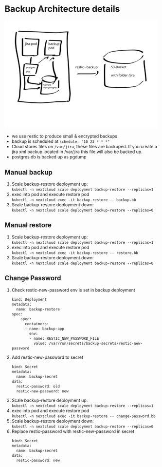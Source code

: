 # Backup Architecture details

![](backup.svg)

* we use restic to produce small & encrypted backups
* backup is scheduled at `schedule: "10 23 * * *"`
* Cloud stores files on `/var/jira`, these files are backuped. If you create a jira xml backup located in /var/jira this file will also be backed up.
* postgres db is backed up as pgdump

## Manual backup

1. Scale backup-restore deployment up:   
   `kubectl -n nextcloud scale deployment backup-restore --replicas=1`
2. exec into pod and execute restore pod   
   `kubectl -n nextcloud exec -it backup-restore -- backup.bb`
3. Scale backup-restore deployment down:   
  `kubectl -n nextcloud scale deployment backup-restore --replicas=0`

## Manual restore

1. Scale backup-restore deployment up:   
   `kubectl -n nextcloud scale deployment backup-restore --replicas=1`
3. exec into pod and execute restore pod   
   `kubectl -n nextcloud exec -it backup-restore -- restore.bb`
4. Scale backup-restore deployment down:   
  `kubectl -n nextcloud scale deployment backup-restore --replicas=0`

## Change Password

1. Check restic-new-password env is set in backup deployment   
   ```
   kind: Deployment
   metadata:
     name: backup-restore
   spec:
       spec:
         containers:
         - name: backup-app
           env:
           - name: RESTIC_NEW_PASSWORD_FILE
             value: /var/run/secrets/backup-secrets/restic-new-password
   ```
2. Add restic-new-password to secret   
   ```
   kind: Secret
   metadata:
     name: backup-secret
   data:
     restic-password: old
     restic-new-password: new
   ```
3. Scale backup-restore deployment up:   
   `kubectl -n nextcloud scale deployment backup-restore --replicas=1`
4. exec into pod and execute restore pod   
   `kubectl -n nextcloud exec -it backup-restore -- change-password.bb`
5. Scale backup-restore deployment down:   
  `kubectl -n nextcloud scale deployment backup-restore --replicas=0`
6. Replace restic-password with restic-new-password in secret   
   ```
   kind: Secret
   metadata:
     name: backup-secret
   data:
     restic-password: new
   ```
